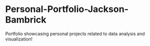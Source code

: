# Personal-Portfolio-Jackson-Bambrick
Portfolio showcasing personal projects related to data analysis and visualization!
